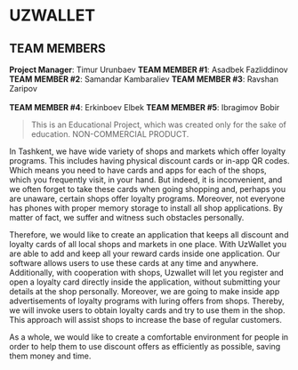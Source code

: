 UZWALLET
=================
TEAM MEMBERS
-----------------

**Project Manager**: Timur Urunbaev
**TEAM MEMBER #1**: Asadbek Fazliddinov
**TEAM MEMBER #2**: Samandar Kambaraliev
**TEAM MEMBER #3**: Ravshan Zaripov<br>  
**TEAM MEMBER #4**: Erkinboev Elbek
**TEAM MEMBER #5**: Ibragimov Bobir

> This is an Educational Project, which was created only for the sake of education. NON-COMMERCIAL PRODUCT.

In Tashkent, we have wide variety of shops and markets which offer loyalty programs. This includes having physical discount cards or in-app QR codes. Which means you need to have cards and apps for each of the shops, which you frequently visit, in your hand. But indeed, it is inconvenient, and we often forget to take these cards when going shopping and, perhaps you are unaware, certain shops offer loyalty programs. Moreover, not everyone has phones with proper memory storage to install all shop applications. By matter of fact, we suffer and witness such obstacles personally.

Therefore, we would like to create an application that keeps all discount and loyalty cards of all local shops and markets in one place. With UzWallet you are able to add and keep all your reward cards inside one application. Our software allows users to use these cards at any time and anywhere. Additionally, with cooperation with shops, Uzwallet will let you register and open a loyalty card directly inside the application, without submitting your details at the shop personally. Moreover, we are going to make inside app advertisements of loyalty programs with luring offers from shops. Thereby, we will invoke users to obtain loyalty cards and try to use them in the shop. This approach will assist shops to increase the base of regular customers.

As a whole, we would like to create a comfortable environment for people in order to help them to use discount offers as efficiently as possible, saving them money and time.
